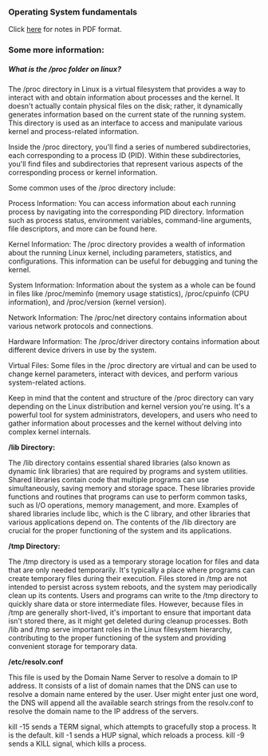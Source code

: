 ### Operating System fundamentals

Click [here](https://github.com/vgnshiyer/CS-Handbook/blob/main/Operating%20System/OperatingSystem_notes.pdf) for notes in PDF format.

### Some more information:

##### What is the /proc folder on linux?

The /proc directory in Linux is a virtual filesystem that provides a way to interact with and obtain information about processes and the kernel. It doesn't actually contain physical files on the disk; rather, it dynamically generates information based on the current state of the running system. This directory is used as an interface to access and manipulate various kernel and process-related information.

Inside the /proc directory, you'll find a series of numbered subdirectories, each corresponding to a process ID (PID). Within these subdirectories, you'll find files and subdirectories that represent various aspects of the corresponding process or kernel information.

Some common uses of the /proc directory include:

Process Information: You can access information about each running process by navigating into the corresponding PID directory. Information such as process status, environment variables, command-line arguments, file descriptors, and more can be found here.

Kernel Information: The /proc directory provides a wealth of information about the running Linux kernel, including parameters, statistics, and configurations. This information can be useful for debugging and tuning the kernel.

System Information: Information about the system as a whole can be found in files like /proc/meminfo (memory usage statistics), /proc/cpuinfo (CPU information), and /proc/version (kernel version).

Network Information: The /proc/net directory contains information about various network protocols and connections.

Hardware Information: The /proc/driver directory contains information about different device drivers in use by the system.

Virtual Files: Some files in the /proc directory are virtual and can be used to change kernel parameters, interact with devices, and perform various system-related actions.

Keep in mind that the content and structure of the /proc directory can vary depending on the Linux distribution and kernel version you're using. It's a powerful tool for system administrators, developers, and users who need to gather information about processes and the kernel without delving into complex kernel internals.

**/lib Directory:**

The /lib directory contains essential shared libraries (also known as dynamic link libraries) that are required by programs and system utilities.
Shared libraries contain code that multiple programs can use simultaneously, saving memory and storage space.
These libraries provide functions and routines that programs can use to perform common tasks, such as I/O operations, memory management, and more.
Examples of shared libraries include libc, which is the C library, and other libraries that various applications depend on.
The contents of the /lib directory are crucial for the proper functioning of the system and its applications.

**/tmp Directory:**

The /tmp directory is used as a temporary storage location for files and data that are only needed temporarily.
It's typically a place where programs can create temporary files during their execution.
Files stored in /tmp are not intended to persist across system reboots, and the system may periodically clean up its contents.
Users and programs can write to the /tmp directory to quickly share data or store intermediate files.
However, because files in /tmp are generally short-lived, it's important to ensure that important data isn't stored there, as it might get deleted during cleanup processes.
Both /lib and /tmp serve important roles in the Linux filesystem hierarchy, contributing to the proper functioning of the system and providing convenient storage for temporary data.

**/etc/resolv.conf**

This file is used by the Domain Name Server to resolve a domain to IP address. It consists of a list of domain names that the DNS can use to resolve a domain name entered by the user. User might enter just one word, the DNS will append all the available search strings from the resolv.conf to resolve the domain name to the IP address of the servers.

kill -15 sends a TERM signal, which attempts to gracefully stop a process. It is the default.
kill -1 sends a HUP signal, which reloads a process.
kill -9 sends a KILL signal, which kills a process.
